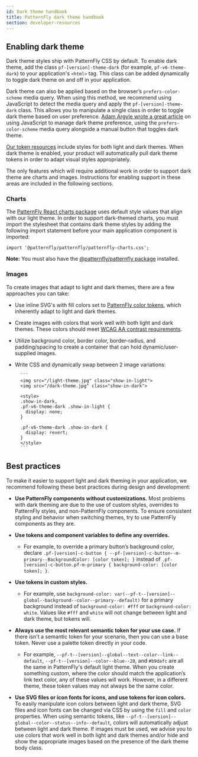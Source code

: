 ```yaml
---
id: Dark theme handbook
title: PatternFly dark theme handbook
section: developer-resources
---
```


## Enabling dark theme

Dark theme styles ship with PatternFly CSS by default. To enable dark theme, add the class `pf-[version]-theme-dark` (for example, `pf-v6-theme-dark`) to your application's `<html>` tag. This class can be added dynamically to toggle dark theme on and off in your application.

Dark theme can also be applied based on the browser’s `prefers-color-scheme` media query. When using this method, we recommend using JavaScript to detect the media query and apply the `pf-[version]-theme-dark` class. This allows you to manipulate a single class in order to toggle dark theme based on user preference. [Adam Argyle wrote a great article](https://web.dev/building-a-theme-switch-component/#javascript) on using JavaScript to manage dark theme preference, using the `prefers-color-scheme` media query alongside a manual button that toggles dark theme. 

[Our token resources](https://github.com/patternfly/patternfly/tree/v6/src/patternfly/base/tokens) include styles for both light and dark themes. When dark theme is enabled, your product will automatically pull dark theme tokens in order to adapt visual styles appropriately. 

The only features which will require additional work in order to support dark theme are charts and images. Instructions for enabling support in these areas are included in the following sections.

### Charts

The [PatternFly React charts package](https://www.npmjs.com/package/@patternfly/react-charts) uses default style values that align with our light theme. In order to support dark-themed charts, you must import the stylesheet that contains dark theme styles by adding the following import statement before your main application component is imported:

`import '@patternfly/patternfly/patternfly-charts.css';`

**Note:** You must also have the [@patternfly/patternfly package](https://www.npmjs.com/package/@patternfly/patternfly) installed.

### Images

To create images that adapt to light and dark themes, there are a few approaches you can take: 

- Use inline SVG's with fill colors set to [PatternFly color tokens](/tokens/all-patternfly-tokens), which inherently adapt to light and dark themes.
- Create images with colors that work well with both light and dark themes. These colors should meet [WCAG AA contrast requirements](https://webaim.org/resources/contrastchecker/).
- Utilize background color, border color, border-radius, and padding/spacing to create a container that can hold dynamic/user-supplied images.
- Write CSS and dynamically swap between 2 image variations:

        ``` 
        <img src="/light-theme.jpg" class="show-in-light">
        <img src="/dark-theme.jpg" class="show-in-dark">

        <style>
        .show-in-dark, 
        .pf-v6-theme-dark .show-in-light {
          display: none;
        }

        .pf-v6-theme-dark .show-in-dark {
          display: revert;
        }
        </style>
        ```

## Best practices

To make it easier to support light and dark theming in your application, we recommend following these best practices during design and development:

* **Use PatternFly components without customizations.** Most problems with dark theming are due to the use of custom styles, overrides to PatternFly styles, and non-PatternFly components. To ensure consistent styling and behavior when switching themes, try to use PatternFly components as they are.

* **Use tokens and component variables to define any overrides.** 
    * For example, to override a primary button’s background color, declare `.pf-[version]-c-button { --pf-[version]-c-button--m-primary--BackgroundColor: [color token]; }` instead of `.pf-[version]-c-button.pf-m-primary { background-color: [color token]; }`.

* **Use tokens in custom styles.** 
    * For example, use `background-color: var(--pf-t--[version]--global--background--color--primary--default)` for a primary background instead of `background-color: #fff` or `background-color: white`. Values like `#fff` and `white` will not change between light and dark theme, but tokens will.

* **Always use the most relevant semantic token for your use case.** If there isn't a semantic token for your scenario, then you can use a base token. Never use a palette token directly in your code. 
    * For example,  `--pf-t--[version]--global--text--color--link--default`, `--pf-t--[version]--color--blue--20`, and  `#b9dafc` are all the same in PatternFly's default light theme. When you create something custom, where the color should match the application’s link text color, any of these values will work. However, in a different theme, these token values may not always be the same color.

* **Use SVG files or icon fonts for icons, and use tokens for icon colors.** To easily manipulate icon colors between light and dark theme, SVG files and icon fonts can be changed via CSS by using the `fill` and `color` properties. When using semantic tokens, like `--pf-t--[version]--global--color--status--info--default`, colors will automatically adjust between light and dark theme. If images must be used, we advise you to use colors that work well in both light and dark themes and/or hide and show the appropriate images based on the presence of the dark theme body class.

